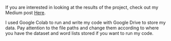 If you are interested in looking at the results of the project, check out my Medium post [Here](https://medium.com/@rhm.rznbrg/the-beat-and-the-bleep-the-growing-relationship-between-music-and-profanity-39abbde12698).

I used Google Colab to run and write my code with Google Drive to store my data. Pay attention to the file paths and change them according to where you have the dataset and word lists stored if you want to run my code.
